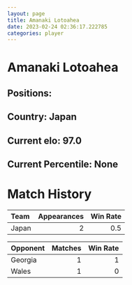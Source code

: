 ```yaml
---  
layout: page  
title: Amanaki Lotoahea  
date: 2023-02-24 02:36:17.222785  
categories: player  
---
```

# Amanaki Lotoahea

## Positions: 

## Country: Japan

## Current elo: 97.0

## Current Percentile: None

# Match History


| Team   |   Appearances |   Win Rate |
|:-------|--------------:|-----------:|
| Japan  |             2 |        0.5 |

| Opponent   |   Matches |   Win Rate |
|:-----------|----------:|-----------:|
| Georgia    |         1 |          1 |
| Wales      |         1 |          0 |